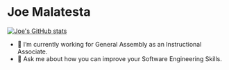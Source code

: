 # Joe Malatesta
[![Joe's GitHub stats](https://github-readme-stats.vercel.app/api?username=joemalatesta&hide=stars,issues)](https://github.com/joemalatesta/github-readme-stats)

- 🔭 I’m currently working for General Assembly as an Instructional Associate.
- 💬 Ask me about how you can improve your Software Engineering Skills.

